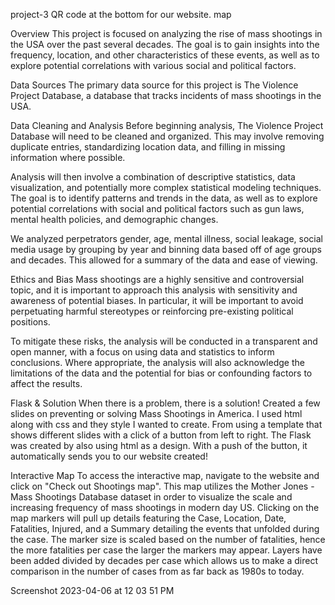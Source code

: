 project-3
QR code at the bottom for our website. map

Overview
This project is focused on analyzing the rise of mass shootings in the USA over the past several decades. The goal is to gain insights into the frequency, location, and other characteristics of these events, as well as to explore potential correlations with various social and political factors.

Data Sources
The primary data source for this project is The Violence Project Database, a database that tracks incidents of mass shootings in the USA.

Data Cleaning and Analysis
Before beginning analysis, The Violence Project Database will need to be cleaned and organized. This may involve removing duplicate entries, standardizing location data, and filling in missing information where possible.

Analysis will then involve a combination of descriptive statistics, data visualization, and potentially more complex statistical modeling techniques. The goal is to identify patterns and trends in the data, as well as to explore potential correlations with social and political factors such as gun laws, mental health policies, and demographic changes.

We analyzed perpetrators gender, age, mental illness, social leakage, social media usage by grouping by year and binning data based off of age groups and decades. This allowed for a summary of the data and ease of viewing.

Ethics and Bias
Mass shootings are a highly sensitive and controversial topic, and it is important to approach this analysis with sensitivity and awareness of potential biases. In particular, it will be important to avoid perpetuating harmful stereotypes or reinforcing pre-existing political positions.

To mitigate these risks, the analysis will be conducted in a transparent and open manner, with a focus on using data and statistics to inform conclusions. Where appropriate, the analysis will also acknowledge the limitations of the data and the potential for bias or confounding factors to affect the results.

Flask & Solution
When there is a problem, there is a solution! Created a few slides on preventing or solving Mass Shootings in America. I used html along with css and they style I wanted to create. From using a template that shows different slides with a click of a button from left to right. The Flask was created by also using html as a design. With a push of the button, it automatically sends you to our website created!

Interactive Map
To access the interactive map, navigate to the website and click on "Check out Shootings map". This map utilizes the Mother Jones - Mass Shootings Database dataset in order to visualize the scale and increasing frequency of mass shootings in modern day US. Clicking on the map markers will pull up details featuring the Case, Location, Date, Fatalities, Injured, and a Summary detailing the events that unfolded during the case. The marker size is scaled based on the number of fatalities, hence the more fatalities per case the larger the markers may appear. Layers have been added divided by decades per case which allows us to make a direct comparison in the number of cases from as far back as 1980s to today.

Screenshot 2023-04-06 at 12 03 51 PM
